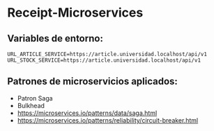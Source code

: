 # Receipt-Microservices

## Variables de entorno:
```
URL_ARTICLE_SERVICE=https://article.universidad.localhost/api/v1
URL_STOCK_SERVICE=https://article.universidad.localhost/api/v1

```

## Patrones de microservicios aplicados:

- Patron Saga
- Bulkhead
- https://microservices.io/patterns/data/saga.html
- https://microservices.io/patterns/reliability/circuit-breaker.html
